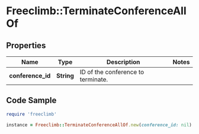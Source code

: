 # Freeclimb::TerminateConferenceAllOf

## Properties

Name | Type | Description | Notes
------------ | ------------- | ------------- | -------------
**conference_id** | **String** | ID of the conference to terminate. | 

## Code Sample

```ruby
require 'freeclimb'

instance = Freeclimb::TerminateConferenceAllOf.new(conference_id: nil)
```


